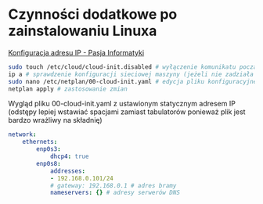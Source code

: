 # Czynności dodatkowe po zainstalowaniu Linuxa

[Konfiguracja adresu IP - Pasja Informatyki](https://pasja-informatyki.pl/sieci-komputerowe/linux-ubuntu-server-konfiguracja-ip/)

```bash
sudo touch /etc/cloud/cloud-init.disabled # wyłączenie komunikatu początkowego
ip a # sprawdzenie konfiguracji sieciowej maszyny (jeżeli nie zadziała polecenie ifconfig -a); należy sprawdzić który interfejs sieciowy ma adres soeciowy z puli 192.168.*.*
sudo nano /etc/netplan/00-cloud-init.yaml # edycja pliku konfiguracyjnego z zapisanymi konfiguracjami sieciowymi interfejsów jako root w celu nadania statycznego adresu IP (podgląd poniżej)
netplan apply # zastosowanie zmian
```

Wygląd pliku 00-cloud-init.yaml z ustawionym statycznym adresem IP (odstępy lepiej wstawiać spacjami zamiast tabulatorów ponieważ plik jest bardzo wrażliwy na składnię)

```yaml
network:
    ethernets:
        enp0s3:
            dhcp4: true
        enp0s8:
            addresses:
            - 192.168.0.101/24
            # gateway: 192.168.0.1 # adres bramy
            nameservers: {} # adresy serwerów DNS
```
